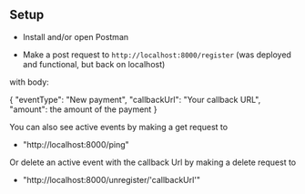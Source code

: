 ## Setup
- Install and/or open Postman
  
- Make a post request to ```http://localhost:8000/register``` (was deployed and functional, but back on localhost)

with body:

{
    "eventType": "New payment", 
    "callbackUrl": "Your callback URL",
    "amount": the amount of the payment
    }

You can also see active events by making a get request to
- "http://localhost:8000/ping"

Or delete an active event with the callback Url by making a delete request to
- "http://localhost:8000/unregister/'callbackUrl'"
